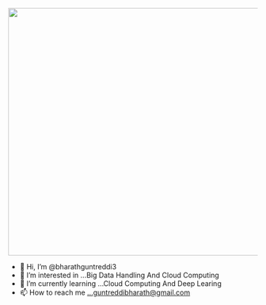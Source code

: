 <p align = "center"><img width = "1600" height = "500" src = "https://user-images.githubusercontent.com/95229816/153432462-8ce99a3e-5302-4fa5-82e5-491418b63876.jpg"></p>

- 👋 Hi, I’m @bharathguntreddi3
- 👀 I’m interested in ...Big Data Handling And Cloud Computing
- 🌱 I’m currently learning ...Cloud Computing And Deep Learing
- 📫 How to reach me ...guntreddibharath@gmail.com

<!---
bharathguntreddi3/bharathguntreddi3 is a ✨ special ✨ repository because its `README.md` (this file) appears on your GitHub profile.
You can click the Preview link to take a look at your changes.
--->
